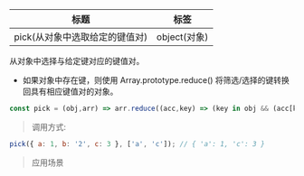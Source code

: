 |  标题   | 标签  |
|  ----  | ----  |
| pick(从对象中选取给定的键值对) | object(对象) |

从对象中选择与给定键对应的键值对。

* 如果对象中存在键，则使用 Array.prototype.reduce() 将筛选/选择的键转换回具有相应键值对的对象。

```js
const pick = (obj,arr) => arr.reduce((acc,key) => (key in obj && (acc[key] = obj[key]),acc),{});
```

> 调用方式:

```js
pick({ a: 1, b: '2', c: 3 }, ['a', 'c']); // { 'a': 1, 'c': 3 }
```

> 应用场景
